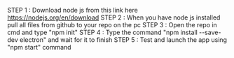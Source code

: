 STEP 1 : Download node js from this link here https://nodejs.org/en/download
STEP 2 : When you have node js installed pull all files from github to your repo on the pc
STEP 3 : Open the repo in cmd and type "npm init"
STEP 4 : Type the command "npm install --save-dev electron" and wait for it to finish
STEP 5 : Test and launch the app using "npm start" command
